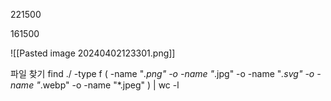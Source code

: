 

221500


161500

![[Pasted image 20240402123301.png]]



파일 찾기
find ./ -type f \( -name "*.png" -o -name "*.jpg" -o -name "*.svg" -o -name "*.webp" -o -name "*.jpeg" \) | wc -l
